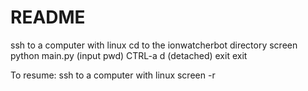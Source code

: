 # README #

ssh to a computer with linux
cd to the ionwatcherbot directory
screen python main.py
(input pwd)
CTRL-a d
(detached)
exit
exit

To resume:
ssh to a computer with linux
screen -r